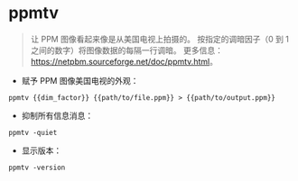 # ppmtv

> 让 PPM 图像看起来像是从美国电视上拍摄的。
> 按指定的调暗因子（0 到 1 之间的数字）将图像数据的每隔一行调暗。
> 更多信息：<https://netpbm.sourceforge.net/doc/ppmtv.html>。

- 赋予 PPM 图像美国电视的外观：

`ppmtv {{dim_factor}} {{path/to/file.ppm}} > {{path/to/output.ppm}}`

- 抑制所有信息消息：

`ppmtv -quiet`

- 显示版本：

`ppmtv -version`